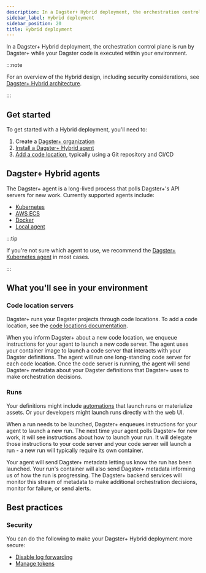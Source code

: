 ```yaml
---
description: In a Dagster+ Hybrid deployment, the orchestration control plane is run by Dagster+ while your Dagster code is executed within your environment.
sidebar_label: Hybrid deployment
sidebar_position: 20
title: Hybrid deployment
---
```


In a Dagster+ Hybrid deployment, the orchestration control plane is run by Dagster+ while your Dagster code is executed within your environment.

:::note

For an overview of the Hybrid design, including security considerations, see [Dagster+ Hybrid architecture](/deployment/dagster-plus/hybrid/architecture).

:::

## Get started

To get started with a Hybrid deployment, you'll need to:

1. Create a [Dagster+ organization](https://dagster.cloud/signup)
2. [Install a Dagster+ Hybrid agent](#dagster-hybrid-agents)
3. [Add a code location](/deployment/code-locations/), typically using a Git repository and CI/CD

## Dagster+ Hybrid agents

The Dagster+ agent is a long-lived process that polls Dagster+'s API servers for new work. Currently supported agents include:

- [Kubernetes](/deployment/dagster-plus/hybrid/kubernetes)
- [AWS ECS](/deployment/dagster-plus/hybrid/amazon-ecs/new-vpc)
- [Docker](/deployment/dagster-plus/hybrid/docker)
- [Local agent](/deployment/dagster-plus/hybrid/local)

:::tip

If you're not sure which agent to use, we recommend the [Dagster+ Kubernetes agent](/deployment/dagster-plus/hybrid/kubernetes/) in most cases.

:::

## What you'll see in your environment

### Code location servers

Dagster+ runs your Dagster projects through code locations. To add a code location, see the [code locations documentation](/deployment/code-locations/).

When you inform Dagster+ about a new code location, we enqueue instructions for your agent to launch a new code server. The agent uses your container image to launch a code server that interacts with your Dagster definitions. The agent will run one long-standing code server for each code location. Once the code server is running, the agent will send Dagster+ metadata about your Dagster definitions that Dagster+ uses to make orchestration decisions.

### Runs

Your definitions might include [automations](/guides/automate/) that launch runs or materialize assets. Or your developers might launch runs directly with the web UI.

When a run needs to be launched, Dagster+ enqueues instructions for your agent to launch a new run. The next time your agent polls Dagster+ for new work, it will see instructions about how to launch your run. It will delegate those instructions to your code server and your code server will launch a run - a new run will typically require its own container.

Your agent will send Dagster+ metadata letting us know the run has been launched. Your run's container will also send Dagster+ metadata informing us of how the run is progressing. The Dagster+ backend services will monitor this stream of metadata to make additional orchestration decisions, monitor for failure, or send alerts.

## Best practices

### Security

You can do the following to make your Dagster+ Hybrid deployment more secure:

- [Disable log forwarding](/deployment/dagster-plus/management/settings/customizing-agent-settings#disabling-compute-logs)
- [Manage tokens](/deployment/dagster-plus/management/tokens/agent-tokens)
